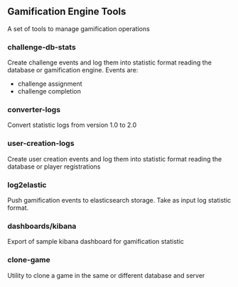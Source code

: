 ## Gamification Engine Tools
A set of tools to manage gamification operations

### challenge-db-stats
Create challenge events and log them into statistic format reading the database or gamification engine.
Events are: 
* challenge assignment
* challenge completion
### converter-logs
Convert statistic logs from version 1.0 to 2.0
### user-creation-logs
Create user creation events and log them into statistic format reading the database or player registrations
### log2elastic
Push gamification events to elasticsearch storage. Take as input log statistic format.
### dashboards/kibana
Export of sample kibana dashboard for gamification statistic
### clone-game
Utility to clone a game in the same or different database and server

